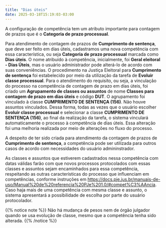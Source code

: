 ```yaml
---
title: "Dias úteis"
date: 2025-03-18T15:19:03-03:00
---
```


A configuração de competência tem um atributo importante para contagem de prazos que é o **Categoria de prazo processual**. 

Para atendimento de contagem de prazos de **Cumprimento de sentença**, que deve ser feito em dias úteis, cadastramos uma nova competência com essa característica, ou seja **Categoria de prazo processual** marcada como **Dias úteis**. O nome atribuído à competência, inicialmente, foi **Geral eleitoral - Dias Úteis**, mas o usuário administrador pode alterá-lo de acordo com suas conveniências. O procedimento na Justiça Eleitoral para **Cumprimento de sentença** foi estabelecido por meio da utilização da tarefa de **Evoluir classe processual**. Para o atendimento do requisito, ou seja, a vinculação do processo na competência de contagem de prazo em dias úteis, foi criado um **Agrupamento de classes ou assuntos** de nome **Classes para contagem de prazo em dias úteis** e código **DUT**. O agrupamento foi vinculado à classe **CUMPRIMENTO DE SENTENÇA (156)**. Não houve assuntos vinculados. Dessa forma, todas as vezes que o usuário escolher **Evoluir classe processual** e selecionar a classe **CUMPRIMENTO DE SENTENÇA (156)**, ao final da realização da tarefa, o sistema vinculará automaticamente o processo à competência de dias úteis. Essa alteração foi uma melhoria realizada por meio de alterações no fluxo do processo.

A despeito de ter sido criada para atendimento da contagem de prazos de **Cumprimento de sentença**, a competência pode ser utilizada para outros casos de acordo com necessidades do usuário admininstrador.

As classes e assuntos que estiverem cadastrados nessa competência com datas válidas farão com que novos processos protocolados com essas classes e assuntos sejam encaminhados para essa competência, respeitando as outras características do processo que influenciam em competências, conforme instruções em https://docs.pje.jus.br/manuais-de-uso/Manual%20de%20referencia%20PJe%201.0/#compet%C3%AAncia. Caso haja mais de uma competência com mesma classe e assunto, o sistema apresentará a possibilidade de escolha por parte do usuário protocolador.


{{% notice note %}}
Não há mudança de pesos nem de órgão julgador quando se usa evolução de classe, mesmo que a competência tenha sido alterada.
{{% /notice %}}
